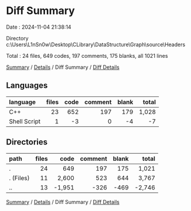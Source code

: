 # Diff Summary

Date : 2024-11-04 21:38:14

Directory c:\\Users\\L1nSn0w\\Desktop\\CLibrary\\DataStructure\\Graph\\source\\Headers

Total : 24 files,  649 codes, 197 comments, 175 blanks, all 1021 lines

[Summary](results.md) / [Details](details.md) / Diff Summary / [Diff Details](diff-details.md)

## Languages
| language | files | code | comment | blank | total |
| :--- | ---: | ---: | ---: | ---: | ---: |
| C++ | 23 | 652 | 197 | 179 | 1,028 |
| Shell Script | 1 | -3 | 0 | -4 | -7 |

## Directories
| path | files | code | comment | blank | total |
| :--- | ---: | ---: | ---: | ---: | ---: |
| . | 24 | 649 | 197 | 175 | 1,021 |
| . (Files) | 11 | 2,600 | 523 | 644 | 3,767 |
| .. | 13 | -1,951 | -326 | -469 | -2,746 |

[Summary](results.md) / [Details](details.md) / Diff Summary / [Diff Details](diff-details.md)